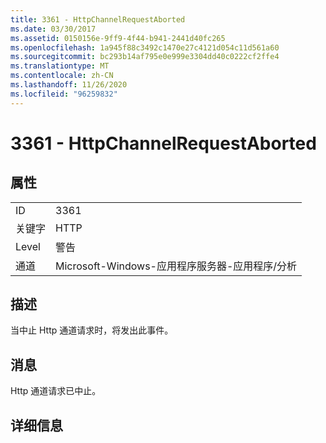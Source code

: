 ```yaml
---
title: 3361 - HttpChannelRequestAborted
ms.date: 03/30/2017
ms.assetid: 0150156e-9ff9-4f44-b941-2441d40fc265
ms.openlocfilehash: 1a945f88c3492c1470e27c4121d054c11d561a60
ms.sourcegitcommit: bc293b14af795e0e999e3304dd40c0222cf2ffe4
ms.translationtype: MT
ms.contentlocale: zh-CN
ms.lasthandoff: 11/26/2020
ms.locfileid: "96259832"
---
```

# <a name="3361---httpchannelrequestaborted"></a>3361 - HttpChannelRequestAborted

## <a name="properties"></a>属性  
  
|||  
|-|-|  
|ID|3361|  
|关键字|HTTP|  
|Level|警告|  
|通道|Microsoft-Windows-应用程序服务器-应用程序/分析|  
  
## <a name="description"></a>描述  

 当中止 Http 通道请求时，将发出此事件。  
  
## <a name="message"></a>消息  

 Http 通道请求已中止。  
  
## <a name="details"></a>详细信息
